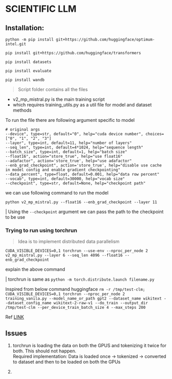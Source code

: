 # SCIENTIFIC LLM

## Installation:

`python -m pip install git+https://github.com/huggingface/optimum-intel.git`

`pip install git+https://github.com/huggingface/transformers`

`pip install datasets`

`pip install evaluate`

`pip install wandb`


> Script folder contains all the files

- v2_mp_mistral.py is the main training script
- which requires training_utils.py as a util file for model and dataset methods

To run the file there are following argument specific to model

```
# original args
--device", type=str, default="0", help="cuda device number", choices=["0", "1", "2", "3"]
--layer", type=int, default=11, help="number of layers"
--seq_len", type=int, default=4*1024, help="sequence length"
--batch_size", type=int, default=1, help="batch size"
--float16", action="store_true", help="use float16"
--adafactor", action='store_true', help="use adafactor"
--enb_grad_checkpoint", action='store_true', help="disable use cache in model config and enable gradient checkpointing"
--data_percent", type=float, default=0.001, help="data row percent"
--vocab", type=int, default=30000, help="vocab size"
--checkpoint", type=str, default=None, help="checkpoint path"

```

we can use following command to run the model
```
python v2_mp_mistral.py --float16 --enb_grad_checkpoint --layer 11 
```

| Using the `--checkpoint` argument we can pass the path to the checkpoint to be use


### Trying to run using torchrun

> Idea is to implement distributed data parallelism

```
CUDA_VISIBLE_DEVICES=0,1 torchrun --use-env --nproc_per_node 2 v2_mp_mistral.py --layer 6 --seq_len 4096 --float16 --enb_grad_checkpoint 
```

explain the above command

| torchrun is same as `python -m torch.distribute.launch filename.py`

Inspired from below command huggingface
```rm -r /tmp/test-clm; CUDA_VISIBLE_DEVICES=0,1 torchrun --nproc_per_node 2 training_vanila.py --model_name_or_path gpt2 --dataset_name wikitext --dataset_config_name wikitext-2-raw-v1 --do_train --output_dir /tmp/test-clm --per_device_train_batch_size 4 --max_steps 200``` 

Ref [LINK](https://stackoverflow.com/questions/73391230/how-to-run-an-end-to-end-example-of-distributed-data-parallel-with-hugging-face)

## Issues

1. torchrun is loading the data on both the GPUS and tokenizing it twice for both.  This should not happen.  
Required implementation: Data is loaded once -> tokenized -> converted to dataset and then to be loaded on both the GPUs

2. 